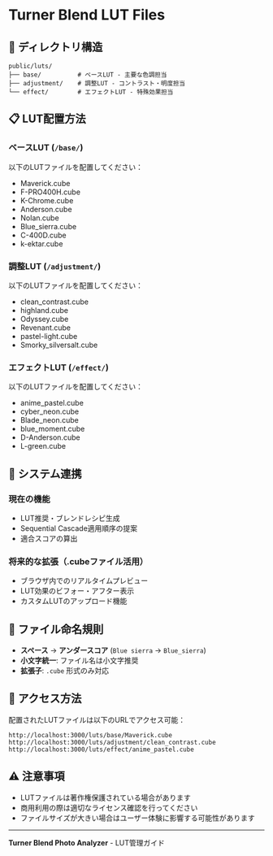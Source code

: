 # Turner Blend LUT Files

## 📁 ディレクトリ構造

```
public/luts/
├── base/          # ベースLUT - 主要な色調担当
├── adjustment/    # 調整LUT - コントラスト・明度担当
└── effect/        # エフェクトLUT - 特殊効果担当
```

## 📋 LUT配置方法

### **ベースLUT** (`/base/`)
以下のLUTファイルを配置してください：
- Maverick.cube
- F-PRO400H.cube
- K-Chrome.cube
- Anderson.cube
- Nolan.cube
- Blue_sierra.cube
- C-400D.cube
- k-ektar.cube

### **調整LUT** (`/adjustment/`)
以下のLUTファイルを配置してください：
- clean_contrast.cube
- highland.cube
- Odyssey.cube
- Revenant.cube
- pastel-light.cube
- Smorky_silversalt.cube

### **エフェクトLUT** (`/effect/`)
以下のLUTファイルを配置してください：
- anime_pastel.cube
- cyber_neon.cube
- Blade_neon.cube
- blue_moment.cube
- D-Anderson.cube
- L-green.cube

## 🔗 システム連携

### **現在の機能**
- LUT推奨・ブレンドレシピ生成
- Sequential Cascade適用順序の提案
- 適合スコアの算出

### **将来的な拡張（.cubeファイル活用）**
- ブラウザ内でのリアルタイムプレビュー
- LUT効果のビフォー・アフター表示
- カスタムLUTのアップロード機能

## 📝 ファイル命名規則

- **スペース** → **アンダースコア** (`Blue sierra` → `Blue_sierra`)
- **小文字統一**: ファイル名は小文字推奨
- **拡張子**: `.cube` 形式のみ対応

## 🚀 アクセス方法

配置されたLUTファイルは以下のURLでアクセス可能：
```
http://localhost:3000/luts/base/Maverick.cube
http://localhost:3000/luts/adjustment/clean_contrast.cube
http://localhost:3000/luts/effect/anime_pastel.cube
```

## ⚠️ 注意事項

- LUTファイルは著作権保護されている場合があります
- 商用利用の際は適切なライセンス確認を行ってください
- ファイルサイズが大きい場合はユーザー体験に影響する可能性があります

---

**Turner Blend Photo Analyzer** - LUT管理ガイド